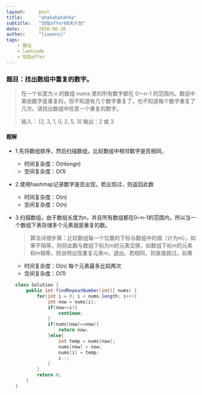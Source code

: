 ```yaml
---
layout:     post
title:      "ahahahahahha"
subtitle:   "剑指offer60天计划"
date:       2020-06-20
author:     "liuwenzi"
tags:
    - 算法
    - leetcode
    - 剑指offer
---
```


### 题目：找出数组中重复的数字。

>
>在一个长度为 n 的数组 nums 里的所有数字都在 0～n-1 的范围内。数组中某些数字是重复的，但不知道有几个数字重复了，也不知道每个数字重复了几次。请找出数组中任意一个重复的数字。
>
>输入：
>[2, 3, 1, 0, 2, 5, 3]
>输出：2 或 3 

#### 题解

- 1.先将数组排序，然后扫描数组，比较数组中相邻数字是否相同。
  - 时间复杂度：O(nlongn)
  - 空间复杂度：O(1)

- 2.使用hashmap记录数字是否出现，若出现过，则返回此数
  - 时间复杂度：O(n)
  - 空间复杂度：O(n)

- 3.扫描数组，由于数组长度为n，并且所有数组都在0~n-1的范围内，所以当一个数组下表存储多个元素就是重复的数。

  >算法详细步骤：比较数组每一个位置的下标与数组中的值（计为m），如果不相等，则将此数与数组下标为m的元素交换，如数组下标m的元素和m相等，则说明出现重复元素m，退出。若相同，则直接跳过。如果

    - 时间复杂度：O(n) 每个元素最多比较两次
    - 空间复杂度：O(1)

  ``` java
  class Solution {
      public int findRepeatNumber(int[] nums) {
          for(int i = 0; i < nums.length; i++){
              int now = nums[i];
              if(now==i){
                  continue;
              }
              if(nums[now]==now){
                  return now;
              }else{
                  int temp = nums[now];
                  nums[now] = now;
                  nums[i] = temp;
                  i--;
              }
          }
          return 0;
      }
  }
  ```
